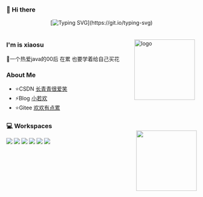 
### 👋 Hi there
<div align="center">
     
[![Typing SVG](https://readme-typing-svg.demolab.com?font=Fira+Code&pause=1000&width=580&lines=Surviving+the+low+valley+and+thriving+to+emerge.)](https://git.io/typing-svg)




<img src="https://camo.githubusercontent.com/82291b0fe831bfc6781e07fc5090cbd0a8b912bb8b8d4fec0696c881834f81ac/68747470733a2f2f70726f626f742e6d656469612f394575424971676170492e676966"
width="800"  height="3">

</div>

<img src="https://github-readme-stats.vercel.app/api?username=XiaoWanOfspace&show_icons=true" alt="logo" height="160" align="right" style="margin: 5px; margin-bottom: 20px;" />

### I'm is xiaosu
🌱一个热爱java的00后 在累 也要学着给自己买花


### About Me
- ⭐CSDN  [长青青很爱笑](https://blog.csdn.net/qq_40388413)
- ⚡Blog   [小若欢](https://www.cnblogs.com/aowan/)
- ⭐Gitee [欢欢有点累](https://gitee.com/ruanhuan666)




### 💻 Workspaces 
   <img src="https://github-readme-stats.vercel.app/api/top-langs/?username=anuraghazra&layout=compact" height="160" align="right" style="margin-top:-20px" />
   <img src="https://img.shields.io/badge/-Java-007396?style=flat-square&logo=java&logoColor=ffffff)"  />
   <img src="https://img.shields.io/badge/-Vue.js-4FC08D?style=flat-square&logo=Vue.js&logoColor=ffffff)"  />
  <img src="https://img.shields.io/badge/-Node.js-68A063?style=flat-square&logo=Node.js&logoColor=ffffff)"  />
   <img src="https://img.shields.io/badge/Docker-2496ED?style=flat-square&logo=docker&logoColor=ffffff)"  />
   <img src="https://img.shields.io/badge/-Linux-333333?style=flat-square&logo=linux&logoColor=white)"  />
  <img src="https://img.shields.io/badge/-Git-f05032?style=flat-square&logo=git&logoColor=white)"  />   
     
  


